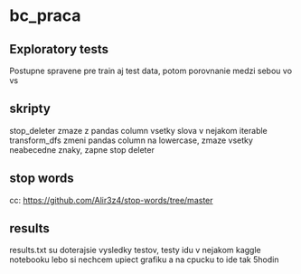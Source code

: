 # bc_praca
## Exploratory tests
Postupne spravene pre train aj test data, potom porovnanie medzi sebou vo vs

## skripty
stop_deleter zmaze z pandas column vsetky slova v nejakom iterable 
transform_dfs zmeni pandas column na lowercase, zmaze vsetky neabecedne znaky, zapne stop deleter

## stop words
cc: https://github.com/Alir3z4/stop-words/tree/master

## results 
results.txt su doterajsie vysledky testov, testy idu v nejakom kaggle notebooku lebo si nechcem upiect grafiku a na cpucku to ide tak 5hodin
